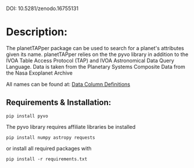 DOI: 10.5281/zenodo.16755131

# Description:
The planetTAPper package can be used to search for a planet's attributes given its name.  planetTAPper relies on the the pyvo library in addition to the IVOA Table Access Protocol (TAP) and IVOA Astronomical Data Query Language.  Data is taken from the Planetary Systems Composite Data from the Nasa Exoplanet Archive

All names can be found at: [Data Column Definitions](https://exoplanetarchive.ipac.caltech.edu/docs/API_PS_columns.html)

## Requirements & Installation:
```
pip install pyvo
```
The pyvo library requires affiliate libraries be installed
```
pip install numpy astropy requests
```
or install all required packages with 
```
pip install -r requirements.txt
```

